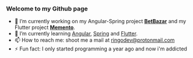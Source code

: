 ### Welcome to my Github page

<!--
**RingoDev/RingoDev** is a ✨ _special_ ✨ repository because its `README.md` (this file) appears on your GitHub profile.

Here are some ideas to get you started:

-->

- 🔭 I’m currently working on my Angular-Spring project [**BetBazar**](https://github.com/RingoDev/BetBazar) and my Flutter project [**Memento**](https://github.com/RingoDev/Memento).
- 🌱 I’m currently learning [Angular](https://angular.io), [Spring](https://spring.io) and [Flutter](https://flutter.dev).
- 📫 How to reach me: shoot me a mail at ringodev@protonmail.com
- ⚡ Fun fact: I only started programming a year ago and now i'm addicted
